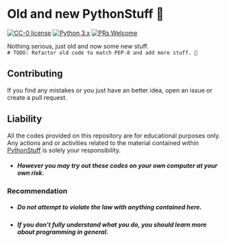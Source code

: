 # Old and new PythonStuff 🐍 
[![CC-0 license](https://img.shields.io/badge/License-CC--0-blue.svg)](https://creativecommons.org/licenses/by-nd/4.0) [![Python 3.x](https://img.shields.io/badge/python-3.8.5-blue.svg)](https://www.python.org/downloads/release/python-385/) [![PRs Welcome](https://img.shields.io/badge/PRs-welcome-brightgreen.svg?style=flat-square)](http://makeapullrequest.com) 

Nothing serious, just old and now some new stuff.
<br/>
`# TODO: Refactor old code to match PEP-8 and add more stuff. 🤪`

## Contributing
If you find any mistakes or you just have an better idea, open an issue or create a pull request.

## Liability
All the codes provided on this repository are for educational purposes only.
Any actions and or activities related to the material contained within [PythonStuff](https://github.com/c0dehard/PythonStuff) is solely your responsibility.
- ##### However you may try out these codes on your own computer at your own risk.
### Recommendation
- ##### Do not attempt to violate the law with anything contained here.
- ##### If you don't fully understand what you do, you should learn more about programming in general.
